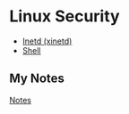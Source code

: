 # Linux Security
- [Inetd (xinetd)](inetd.md)
- [Shell](shell.md)
## My Notes
[Notes](mynotes/linux-security-notes.md)
